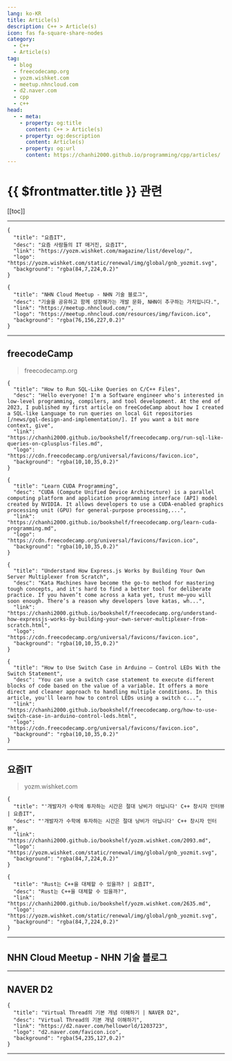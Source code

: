 ```yaml
---
lang: ko-KR
title: Article(s)
description: C++ > Article(s)
icon: fas fa-square-share-nodes
category: 
  - C++
  - Article(s)
tag: 
  - blog
  - freecodecamp.org
  - yozm.wishket.com
  - meetup.nhncloud.com
  - d2.naver.com
  - cpp
  - c++
head:
  - - meta:
    - property: og:title
      content: C++ > Article(s)
    - property: og:description
      content: Article(s)
    - property: og:url
      content: https://chanhi2000.github.io/programming/cpp/articles/
---
```


# {{ $frontmatter.title }} 관련

[[toc]]

---

<SiteInfo
  name="freeCodeCamp Programming Tutorials: Python, JavaScript, Git & More"
  desc="Browse thousands of programming tutorials written by experts. Learn Web Development, Data Science, DevOps, Security, and get developer career advice."
  url="https://freecodecamp.org/news/"
  logo="https://cdn.freecodecamp.org/universal/favicons/favicon.ico"
  preview="https://cdn.freecodecamp.org/platform/universal/fcc_meta_1920X1080-indigo.png"/>

```component VPCard
{
  "title": "요즘IT", 
  "desc": "요즘 사람들의 IT 매거진, 요즘IT", 
  "link": "https://yozm.wishket.com/magazine/list/develop/", 
  "logo": "https://yozm.wishket.com/static/renewal/img/global/gnb_yozmit.svg", 
  "background": "rgba(84,7,224,0.2)"
}
```

```component VPCard
{
  "title": "NHN Cloud Meetup - NHN 기술 블로그",
  "desc": "기술을 공유하고 함께 성장해가는 개발 문화, NHN이 추구하는 가치입니다.",
  "link": "https://meetup.nhncloud.com/",
  "logo": "https://meetup.nhncloud.com/resources/img/favicon.ico",
  "background": "rgba(76,156,227,0.2)"
}
```

<SiteInfo
  name="NAVER D2"
  desc=""
  url="https://d2.naver.com"
  lokafka="d2.naver.com/favicon.ico"
  preview="d2.naver.com/sitebanner.png"/>

---

## <FontIcon icon="fa-brands fa-free-code-camp"/>freecodeCamp

> freecodecamp.org

```component VPCard
{
  "title": "How to Run SQL-Like Queries on C/C++ Files",
  "desc": "Hello everyone! I'm a Software engineer who's interested in low-level programming, compilers, and tool development. At the end of 2023, I published my first article on freeCodeCamp about how I created a SQL-like Language to run queries on local Git repositories [/news/gql-design-and-implementation/]. If you want a bit more context, give",
  "link": "https://chanhi2000.github.io/bookshelf/freecodecamp.org/run-sql-like-queries-on-cplusplus-files.md",
  "logo": "https://cdn.freecodecamp.org/universal/favicons/favicon.ico",
  "background": "rgba(10,10,35,0.2)"
}
```

```component VPCard
{
  "title": "Learn CUDA Programming",
  "desc": "CUDA (Compute Unified Device Architecture) is a parallel computing platform and application programming interface (API) model created by NVIDIA. It allows developers to use a CUDA-enabled graphics processing unit (GPU) for general-purpose processing,...",
  "link": "https://chanhi2000.github.io/bookshelf/freecodecamp.org/learn-cuda-programming.md",
  "logo": "https://cdn.freecodecamp.org/universal/favicons/favicon.ico",
  "background": "rgba(10,10,35,0.2)"
}
```

```component VPCard
{
  "title": "Understand How Express.js Works by Building Your Own Server Multiplexer from Scratch",
  "desc": "Kata Machines have become the go-to method for mastering tough concepts, and it's hard to find a better tool for deliberate practice. If you haven’t come across a kata yet, trust me—you will soon enough. There’s a reason why developers love katas, wh...",
  "link": "https://chanhi2000.github.io/bookshelf/freecodecamp.org/understand-how-expressjs-works-by-building-your-own-server-multiplexer-from-scratch.html",
  "logo": "https://cdn.freecodecamp.org/universal/favicons/favicon.ico",
  "background": "rgba(10,10,35,0.2)"
}
```

```component VPCard
{
  "title": "How to Use Switch Case in Arduino – Control LEDs With the Switch Statement",
  "desc": "You can use a switch case statement to execute different blocks of code based on the value of a variable. It offers a more direct and cleaner approach to handling multiple conditions. In this article, you'll learn how to control LEDs using a switch c...",
  "link": "https://chanhi2000.github.io/bookshelf/freecodecamp.org/how-to-use-switch-case-in-arduino-control-leds.html",
  "logo": "https://cdn.freecodecamp.org/universal/favicons/favicon.ico",
  "background": "rgba(10,10,35,0.2)"
}
```

<!-- END: freecodecamp.org -->

---

## 요즘IT

> yozm.wishket.com

```component VPCard
{
  "title": "'개발자가 수학에 투자하는 시간은 절대 낭비가 아닙니다' C++ 창시자 인터뷰 | 요즘IT",
  "desc": "'개발자가 수학에 투자하는 시간은 절대 낭비가 아닙니다' C++ 창시자 인터뷰",
  "link": "https://chanhi2000.github.io/bookshelf/yozm.wishket.com/2093.md",
  "logo": "https://yozm.wishket.com/static/renewal/img/global/gnb_yozmit.svg", 
  "background": "rgba(84,7,224,0.2)"
}
```

```component VPCard
{
  "title": "Rust는 C++을 대체할 수 있을까? | 요즘IT",
  "desc": "Rust는 C++을 대체할 수 있을까?",
  "link": "https://chanhi2000.github.io/bookshelf/yozm.wishket.com/2635.md",
  "logo": "https://yozm.wishket.com/static/renewal/img/global/gnb_yozmit.svg", 
  "background": "rgba(84,7,224,0.2)"
}
```

<!-- END: yozm.wishket.com -->

---

## NHN Cloud Meetup - NHN 기술 블로그

<SiteInfo
  name="디스어셈블 프레임워크 Capstone-engine 활용하기 | NHN Cloud Meetup"
  desc="디스어셈블 프레임워크 Capstone-engine 활용하기"
  url="https://chanhi2000.github.io/bookshelf/meetup.nhncloud.com/378.md"
  logo="https://meetup.nhncloud.com/resources/img/favicon.ico"
  preview="https://image.toast.com/aaaadh/real/2024/techblog/NHN%20Cloudmeetup%20bannercapstone202403.png"/>

---

## <FontIcon icon="iconfont icon-naver"/>NAVER D2

```component VPCard
{
  "title": "Virtual Thread의 기본 개념 이해하기 | NAVER D2",
  "desc": "Virtual Thread의 기본 개념 이해하기",
  "link": "https://d2.naver.com/helloworld/1203723",
  "logo": "d2.naver.com/favicon.ico",
  "background": "rgba(54,235,127,0.2)"
}
```

---

<TagLinks />
